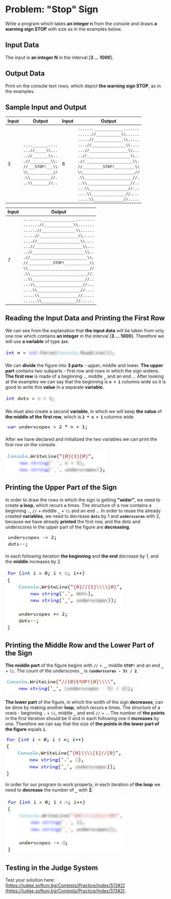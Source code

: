 # Problem: "Stop" Sign

Write a program which takes **an integer n** from the console and draws **a warning sign STOP** with size as in the examples below.

## Input Data

The input is **an integer N** in the interval [**3 … 1000**].

## Output Data

Print on the console text rows, which depict **the warning sign STOP**, as in the examples.

## Sample Input and Output

| Input | Output | Input | Output |
|----|----|----|----|
|3|<code>....\_\_\_\_\_\_\_....</code><br><code>...//\_\_\_\_\_\\\\...</code><br><code>..//\_\_\_\_\_\_\_\\\\..</code><br><code>.//\_\_\_\_\_\_\_\_\_\\\\.</code><br><code>//\_\_\_STOP!\_\_\_\\\\</code><br><code>\\\\\_\_\_\_\_\_\_\_\_\_\_//</code><br><code>.\\\\\_\_\_\_\_\_\_\_\_//.</code><br><code>..\\\\\_\_\_\_\_\_\_//..</code><br>|6|<code>.......\_\_\_\_\_\_\_\_\_\_\_\_\_.......</code><br><code>......//\_\_\_\_\_\_\_\_\_\_\_\\\\......</code><br><code>.....//\_\_\_\_\_\_\_\_\_\_\_\_\_\\\\.....</code><br><code>....//\_\_\_\_\_\_\_\_\_\_\_\_\_\_\_\\\\....</code><br><code>...//\_\_\_\_\_\_\_\_\_\_\_\_\_\_\_\_\_\\\\...</code><br><code>..//\_\_\_\_\_\_\_\_\_\_\_\_\_\_\_\_\_\_\_\\\\..</code><br><code>.//\_\_\_\_\_\_\_\_\_\_\_\_\_\_\_\_\_\_\_\_\_\\\\.</code><br><code>//\_\_\_\_\_\_\_\_\_STOP!\_\_\_\_\_\_\_\_\_\\\\</code><br><code>\\\\\_\_\_\_\_\_\_\_\_\_\_\_\_\_\_\_\_\_\_\_\_\_\_//</code><br><code>.\\\\\_\_\_\_\_\_\_\_\_\_\_\_\_\_\_\_\_\_\_\_\_//.</code><br><code>..\\\\\_\_\_\_\_\_\_\_\_\_\_\_\_\_\_\_\_\_\_//..</code><br><code>...\\\\\_\_\_\_\_\_\_\_\_\_\_\_\_\_\_\_\_//...</code><br><code>....\\\\\_\_\_\_\_\_\_\_\_\_\_\_\_\_\_//....</code><br><code>.....\\\\_\_\_\_\_\_\_\_\_\_\_\_\_//.....</code><br>|

| Input | Output |
| --- | --- |
|7|<code>........\_\_\_\_\_\_\_\_\_\_\_\_\_\_\_........</code><br><code>.......//\_\_\_\_\_\_\_\_\_\_\_\_\_\\\\.......</code><br><code>......//\_\_\_\_\_\_\_\_\_\_\_\_\_\_\_\\\\......</code><br><code>.....//\_\_\_\_\_\_\_\_\_\_\_\_\_\_\_\_\_\\\\.....</code><br><code>....//\_\_\_\_\_\_\_\_\_\_\_\_\_\_\_\_\_\_\_\\\\....</code><br><code>...//\_\_\_\_\_\_\_\_\_\_\_\_\_\_\_\_\_\_\_\_\_\\\\...</code><br><code>..//\_\_\_\_\_\_\_\_\_\_\_\_\_\_\_\_\_\_\_\_\_\_\_\\\\..</code><br><code>.//\_\_\_\_\_\_\_\_\_\_\_\_\_\_\_\_\_\_\_\_\_\_\_\_\_\\\\.</code><br><code>//\_\_\_\_\_\_\_\_\_\_\_STOP!\_\_\_\_\_\_\_\_\_\_\_\\\\</code><br><code>\\\\\_\_\_\_\_\_\_\_\_\_\_\_\_\_\_\_\_\_\_\_\_\_\_\_\_\_\_//</code><br><code>.\\\\\_\_\_\_\_\_\_\_\_\_\_\_\_\_\_\_\_\_\_\_\_\_\_\_\_//.</code><br><code>..\\\\\_\_\_\_\_\_\_\_\_\_\_\_\_\_\_\_\_\_\_\_\_\_\_//..</code><br><code>...\\\\\_\_\_\_\_\_\_\_\_\_\_\_\_\_\_\_\_\_\_\_\_//...</code><br><code>....\\\\\_\_\_\_\_\_\_\_\_\_\_\_\_\_\_\_\_\_\_//....</code><br><code>.....\\\\\_\_\_\_\_\_\_\_\_\_\_\_\_\_\_\_\_//.....</code><br><code>......\\\\\_\_\_\_\_\_\_\_\_\_\_\_\_\_\_//......</code><br>|

## Reading the Input Data and Printing the First Row

We can see from the explanation that **the input data** will be taken from only one row which contains **an integer** in the interval [**3 … 1000**]. Therefore we will use **a variable** of type **`int`**.

![](/assets/chapter-6-2-images/03.Stop-01.png)

We can **divide** the figure into **3 parts** - upper, middle and lower. **The upper part** contains two subparts - first row and rows in which the sign widens. **The first row** is made of a beginning **`.`**, middle **`_`** and an end **`.`**. After looking at the examples we can say that the beginning is **`n + 1`** columns wide so it is good to write this **value** in a separate **variable**.

![](/assets/chapter-6-2-images/03.Stop-02.png)
		
We must also create a second **variable**, in which we will keep **the value** of **the middle of the first row**, which is **`2 * n + 1`** columns wide.

![](/assets/chapter-6-2-images/03.Stop-03.png)
		
After we have declared and initialized the two variables we can print the first row on the console.

![](/assets/chapter-6-2-images/03.Stop-04.png)

## Printing the Upper Part of the Sign

In order to draw the rows in which the sign is getting **"wider"**, we need to create **a loop**, which recurs **`n`** times. The structure of a row contains a beginning **`.`**, **`//`** + middle **`_`** + **`\\`** and an end **`.`**. In order to reuse the already created **variables**, we need to decrease **`dots`** by 1 and **`underscores`** with 2, because we have already **printed** the first row, and the dots and underscores in the upper part of the figure are **decreasing**. 

![](/assets/chapter-6-2-images/03.Stop-05.png)
		
In each following iteration **the beginning** and **the end** decrease by 1, and the **middle** increases by 2.

![](/assets/chapter-6-2-images/03.Stop-06.png)

## Printing the Middle Row and the Lower Part of the Sign

**The middle part** of the figure begins with **`//`** + **`_`**, middle **`STOP!`** and an end **`_`** + **`\\`**. The count of the underscores **`_`** is **`(underscores - 5) / 2`**.

![](/assets/chapter-6-2-images/03.Stop-07.png)
		
**The lower part** of the figure, in which the width of the sign **decreases**, can be done by making another **loop**, which recurs **`n`** times. The structure of a rowis - beginning **`.`** + **`\\`**, middle **`_`** and end **`//`** + **`.`**. The number of **the points** in the first iteration should be 0 and in each following one it **increases** by one. Therefore we can say that the size of **the points in the lower part of the figure** equals **`i`**.

![](/assets/chapter-6-2-images/03.Stop-08.png)
		
In order for our program to work properly, in each iteration of **the loop** we need to **decrease** the number of **`_`** with **2**.

![](/assets/chapter-6-2-images/03.Stop-09.png)

## Testing in the Judge System

Test your solution here: [https://judge.softuni.bg/Contests/Practice/Index/513#2](https://judge.softuni.bg/Contests/Practice/Index/513#2).
